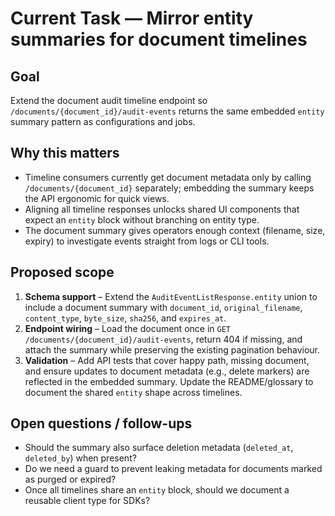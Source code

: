# Current Task — Mirror entity summaries for document timelines

## Goal
Extend the document audit timeline endpoint so `/documents/{document_id}/audit-events` returns the same embedded `entity` summary pattern as configurations and jobs.

## Why this matters
- Timeline consumers currently get document metadata only by calling `/documents/{document_id}` separately; embedding the summary keeps the API ergonomic for quick views.
- Aligning all timeline responses unlocks shared UI components that expect an `entity` block without branching on entity type.
- The document summary gives operators enough context (filename, size, expiry) to investigate events straight from logs or CLI tools.

## Proposed scope
1. **Schema support** – Extend the `AuditEventListResponse.entity` union to include a document summary with `document_id`, `original_filename`, `content_type`, `byte_size`, `sha256`, and `expires_at`.
2. **Endpoint wiring** – Load the document once in `GET /documents/{document_id}/audit-events`, return 404 if missing, and attach the summary while preserving the existing pagination behaviour.
3. **Validation** – Add API tests that cover happy path, missing document, and ensure updates to document metadata (e.g., delete markers) are reflected in the embedded summary. Update the README/glossary to document the shared `entity` shape across timelines.

## Open questions / follow-ups
- Should the summary also surface deletion metadata (`deleted_at`, `deleted_by`) when present?
- Do we need a guard to prevent leaking metadata for documents marked as purged or expired?
- Once all timelines share an `entity` block, should we document a reusable client type for SDKs?
